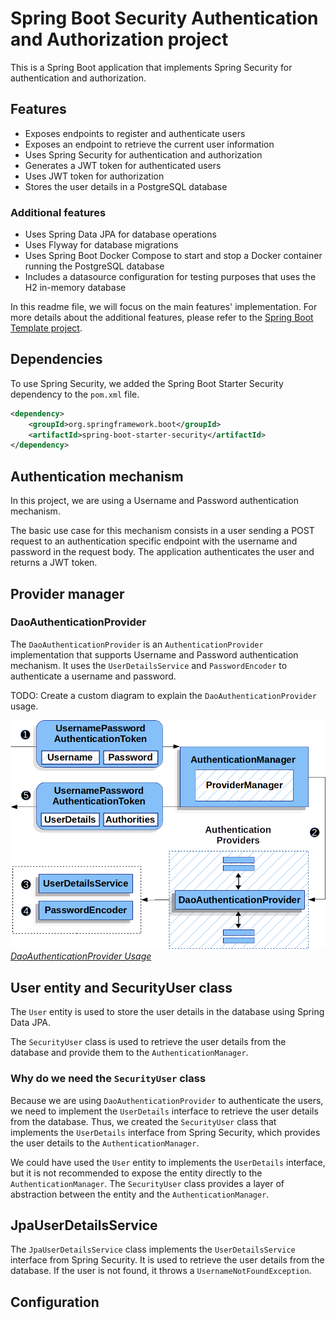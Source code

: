 # Spring Boot Security Authentication and Authorization project
This is a Spring Boot application that implements Spring Security for authentication and authorization.

## Features

- Exposes endpoints to register and authenticate users
- Exposes an endpoint to retrieve the current user information
- Uses Spring Security for authentication and authorization
- Generates a JWT token for authenticated users
- Uses JWT token for authorization
- Stores the user details in a PostgreSQL database

### Additional features

- Uses Spring Data JPA for database operations
- Uses Flyway for database migrations
- Uses Spring Boot Docker Compose to start and stop a Docker container running the PostgreSQL database
- Includes a datasource configuration for testing purposes that uses the H2 in-memory database

In this readme file, we will focus on the main features' implementation. For more details about the additional features, please refer to the [Spring Boot Template project](https://github.com/andrecaiado/spring-boot-template).

## Dependencies

To use Spring Security, we added the Spring Boot Starter Security dependency to the `pom.xml` file.

```xml
<dependency>
    <groupId>org.springframework.boot</groupId>
    <artifactId>spring-boot-starter-security</artifactId>
</dependency>
```

## Authentication mechanism

In this project, we are using a Username and Password authentication mechanism. 

The basic use case for this mechanism consists in a user sending a POST request to an authentication specific endpoint with the username and password in the request body. The application authenticates the user and returns a JWT token.

## Provider manager



### DaoAuthenticationProvider

The `DaoAuthenticationProvider` is an `AuthenticationProvider` implementation that supports Username and Password authentication mechanism. It uses the `UserDetailsService` and `PasswordEncoder` to authenticate a username and password.

TODO: Create a custom diagram to explain the `DaoAuthenticationProvider` usage.

![daoauthenticationprovider.png](src%2Fmain%2Fresources%2Fdaoauthenticationprovider.png)
*[DaoAuthenticationProvider Usage](https://docs.spring.io/spring-security/reference/servlet/authentication/passwords/dao-authentication-provider.html)*

## User entity and SecurityUser class

The `User` entity is used to store the user details in the database using Spring Data JPA.

The `SecurityUser` class is used to retrieve the user details from the database and provide them to the `AuthenticationManager`.

### Why do we need the `SecurityUser` class

Because we are using `DaoAuthenticationProvider` to authenticate the users, we need to implement the `UserDetails` interface to retrieve the user details from the database. 
Thus, we created the `SecurityUser` class that implements the `UserDetails` interface from Spring Security, which provides the user details to the `AuthenticationManager`.

We could have used the `User` entity to implements the `UserDetails` interface, but it is not recommended to expose the entity directly to the `AuthenticationManager`. The `SecurityUser` class provides a layer of abstraction between the entity and the `AuthenticationManager`.

## JpaUserDetailsService

The `JpaUserDetailsService` class implements the `UserDetailsService` interface from Spring Security. It is used to retrieve the user details from the database. If the user is not found, it throws a `UsernameNotFoundException`.

## Configuration


